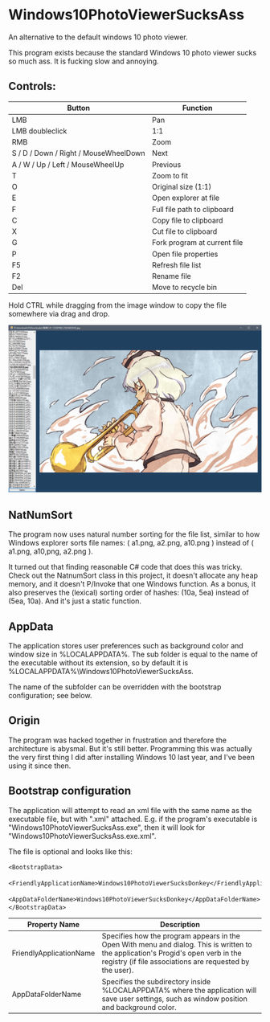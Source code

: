 # Windows10PhotoViewerSucksAss
An alternative to the default windows 10 photo viewer.

This program exists because the standard Windows 10 photo viewer sucks so much ass. It is fucking slow and annoying.

## Controls:

| Button | Function |
|------|-----|
| LMB | Pan |
| LMB doubleclick | 1:1 |
| RMB | Zoom |
| S / D / Down / Right / MouseWheelDown | Next |
| A / W / Up / Left / MouseWheelUp | Previous |
| T | Zoom to fit |
| O | Original size (1:1) |
| E | Open explorer at file |
| F | Full file path to clipboard |
| C | Copy file to clipboard |
| X | Cut file to clipboard |
| G | Fork program at current file |
| P | Open file properties |
| F5 | Refresh file list |
| F2 | Rename file |
| Del | Move to recycle bin |

Hold CTRL while dragging from the image window to copy the file somewhere via drag and drop.


![screenshot](img/screenshot.png)

## NatNumSort

The program now uses natural number sorting for the file list, similar to how Windows explorer sorts file names: ( a1.png, a2.png, a10.png ) instead of ( a1.png, a10,png, a2.png ).

It turned out that finding reasonable C# code that does this was tricky. Check out the NatnumSort class in this project, it doesn't allocate any heap memory, and it doesn't P/Invoke that one Windows function. As a bonus, it also preserves the (lexical) sorting order of hashes: (10a, 5ea) instead of (5ea, 10a). And it's just a static function.

## AppData

The application stores user preferences such as background color and window size in %LOCALAPPDATA%. The sub folder is equal to the name of the executable without its extension, so by default it is %LOCALAPPDATA%\Windows10PhotoViewerSucksAss.

The name of the subfolder can be overridden with the bootstrap configuration; see below.

## Origin

The program was hacked together in frustration and therefore the architecture is abysmal. But it's still better. Programming this was actually the very first thing I did after installing Windows 10 last year, and I've been using it since then.

## Bootstrap configuration

The application will attempt to read an xml file with the same name as the executable file, but with ".xml" attached. E.g. if the program's executable is "Windows10PhotoViewerSucksAss.exe", then it will look for "Windows10PhotoViewerSucksAss.exe.xml".

The file is optional and looks like this:

```
<BootstrapData>
  <FriendlyApplicationName>Windows10PhotoViewerSucksDonkey</FriendlyApplicationName>
  <AppDataFolderName>Windows10PhotoViewerSucksDonkey</AppDataFolderName>
</BootstrapData>
```

| Property Name | Description |
|---------------|-------------|
| FriendlyApplicationName | Specifies how the program appears in the Open With menu and dialog. This is written to the application's Progid's open verb in the registry (if file associations are requested by the user). |
| AppDataFolderName | Specifies the subdirectory inside %LOCALAPPDATA% where the application will save user settings, such as window position and background color. |
